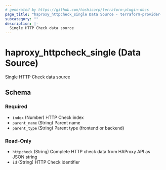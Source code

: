 ```yaml
---
# generated by https://github.com/hashicorp/terraform-plugin-docs
page_title: "haproxy_httpcheck_single Data Source - terraform-provider-haproxy"
subcategory: ""
description: |-
  Single HTTP Check data source
---
```


# haproxy_httpcheck_single (Data Source)

Single HTTP Check data source



<!-- schema generated by tfplugindocs -->
## Schema

### Required

- `index` (Number) HTTP Check index
- `parent_name` (String) Parent name
- `parent_type` (String) Parent type (frontend or backend)

### Read-Only

- `httpcheck` (String) Complete HTTP check data from HAProxy API as JSON string
- `id` (String) HTTP Check identifier
